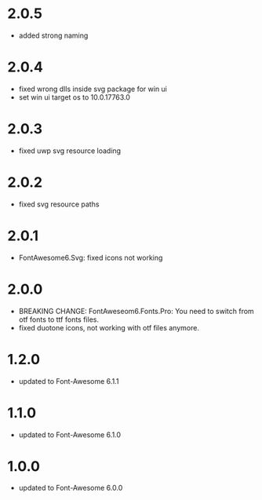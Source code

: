 # 2.0.5
- added strong naming
# 2.0.4
- fixed wrong dlls inside svg package for win ui
- set win ui target os to 10.0.17763.0
# 2.0.3
- fixed uwp svg resource loading
# 2.0.2
- fixed svg resource paths
# 2.0.1
- FontAwesome6.Svg: fixed icons not working
# 2.0.0
- BREAKING CHANGE: FontAweseom6.Fonts.Pro: You need to switch from otf fonts to ttf fonts files.
- fixed duotone icons, not working with otf files anymore.
# 1.2.0
- updated to Font-Awesome 6.1.1
# 1.1.0
- updated to Font-Awesome 6.1.0
# 1.0.0
- updated to Font-Awesome 6.0.0
